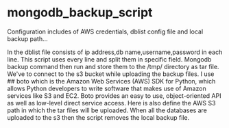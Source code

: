 # mongodb_backup_script

Configuration includes of AWS credentials, dblist config file and local backup path...

In the dblist file consists of ip address,db name,username,password in each line. This script uses every line and split them in specific field. Mongodb backup command then run and store them to the /tmp/ directory as tar file. We've to connect to the s3 bucket while uploading the backup files. I use ## boto which is the Amazon Web Services (AWS) SDK for Python, which allows Python developers to write software that makes use of Amazon services like S3 and EC2. Boto provides an easy to use, object-oriented API as well as low-level direct service access. Here is also define the AWS S3 path in which the tar files will be uploaded. When all the databases are uploaded to the s3 then the script removes the local backup file.
